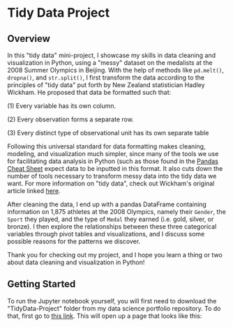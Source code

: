 # Tidy Data Project

## Overview
In this "tidy data" mini-project, I showcase my skills in data cleaning and visualization in Python, using a "messy" dataset on the medalists at the 2008 Summer Olympics in Beijing. With the help of methods like ``pd.melt()``, ``dropna()``, and ``str.split()``, I first transform the data according to the principles of "tidy data" put forth by New Zealand statistician Hadley Wickham. He proposed that data be formatted such that:

(1) Every variable has its own column.

(2) Every observation forms a separate row.

(3) Every distinct type of observational unit has its own separate table

Following this universal standard for data formatting makes cleaning, modeling, and visualization much simpler, since many of the tools we use for facilitating data analysis in Python (such as those found in the [Pandas Cheat Sheet](https://pandas.pydata.org/Pandas_Cheat_Sheet.pdf) expect data to be inputted in this format. It also cuts down the number of tools necessary to transform messy data into the tidy data we want. For more information on "tidy data", check out Wickham's original article linked [here](https://www.jstatsoft.org/article/view/v059i10).

After cleaning the data, I end up with a pandas DataFrame containing information on 1,875 athletes at the 2008 Olympics, namely their ``Gender``, the ``Sport`` they played, and the type of ``Medal`` they earned (i.e. gold, silver, or bronze). I then explore the relationships between these three categorical variables through pivot tables and visualizations, and I discuss some possible reasons for the patterns we discover. 

Thank you for checking out my project, and I hope you learn a thing or two about data cleaning and visualization in Python!

## Getting Started
To run the Jupyter notebook yourself, you will first need to download the "TidyData-Project" folder from my data science portfolio repository. To do that, first go to [this link](https://download-directory.github.io/). This will open up a page that looks like this:
